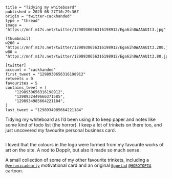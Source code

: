 ```
title = "Tidying my whiteboard"
published = 2020-08-27T10:29:36Z
origin = "twitter-cackhanded"
type = "thread"
image = "https://mnf.m17s.net/twitter/1298930656316198912/Ega6ih0WAAAUIt3.jpg"

[thumbnail]
w200 = "https://mnf.m17s.net/twitter/1298930656316198912/Ega6ih0WAAAUIt3.200.jpg"
w80 = "https://mnf.m17s.net/twitter/1298930656316198912/Ega6ih0WAAAUIt3.80.jpg"

[twitter]
account = "cackhanded"
first_tweet = "1298930656316198912"
retweets = 0
favourites = 5
contains_tweet = [
    "1298930656316198912",
    "1298932449666371585",
    "1298934985664221184",
]
last_tweet = "1298934985664221184"
```

Tidying my whiteboard as I’d been using it to keep paper and notes like some kind of todo list (the horror). I keep a lot of trinkets on there too, and just uncovered my favourite personal business card.

<p class='image'><img src='https://mnf.m17s.net/twitter/1298930656316198912/Ega6ih0WAAAUIt3.jpg' alt=''></p>

I loved that the colours in the logo were formed from my favourite works of art on the site. A nod to Dopplr, but also it made so much sense.

A small collection of some of my other favourite trinkets, including a [`@veronicadearly`](https://twitter.com/veronicadearly) motivational card and an original [`@apelad`](https://twitter.com/apelad) [`@HOBOTOPIA`](https://twitter.com/HOBOTOPIA) cartoon.

<p class='image'><img src='https://mnf.m17s.net/twitter/1298930656316198912/Ega-eYdXYAAfCwZ.jpg' alt=''></p>

